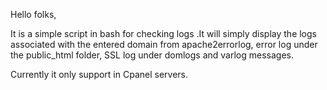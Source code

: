Hello folks,

It is a simple script in bash for checking logs .It will simply display the logs associated with the entered domain from apache2errorlog, error log under the public_html folder, SSL log under domlogs and varlog messages.

Currently it only support in Cpanel servers.
